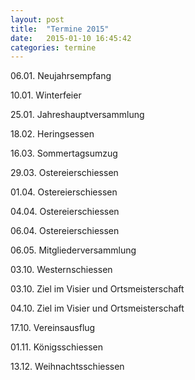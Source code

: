 ```yaml
---
layout: post
title:  "Termine 2015"
date:   2015-01-10 16:45:42
categories: termine 
---
```

06.01. Neujahrsempfang

10.01. Winterfeier

25.01. Jahreshauptversammlung

18.02. Heringsessen

16.03. Sommertagsumzug

29.03. Ostereierschiessen

01.04. Ostereierschiessen

04.04. Ostereierschiessen

06.04. Ostereierschiessen

06.05. Mitgliederversammlung

03.10. Westernschiessen

03.10. Ziel im Visier und Ortsmeisterschaft

04.10. Ziel im Visier und Ortsmeisterschaft

17.10. Vereinsausflug

01.11. Königsschiessen

13.12. Weihnachtsschiessen


